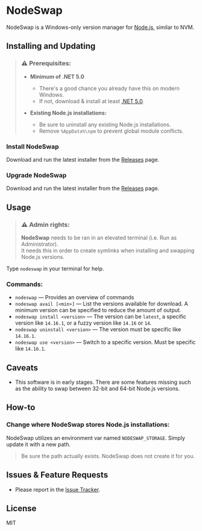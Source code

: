 # NodeSwap

NodeSwap is a Windows-only version manager for [Node.js][1], similar to NVM.

[1]: https://nodejs.org/

## Installing and Updating

> ### ⚠ Prerequisites: 
> - **Minimum of .NET 5.0**
>   - There's a good chance you already have this on modern Windows.
>   - If not, download & install at least [.NET 5.0][2].
> 
> - **Existing Node.js installations:**  
>   - Be sure to uninstall any existing Node.js installations.
>   - Remove `%AppData%\npm` to prevent global module conflicts.

### Install NodeSwap
Download and run the latest installer from the [Releases][3] page.

### Upgrade NodeSwap
Download and run the latest installer from the [Releases][3] page.

[2]: https://dotnet.microsoft.com/download
[3]: https://github.com/FoxAndFly/NodeSwap/releases


## Usage

> ### ⚠ Admin rights: 
> **NodeSwap** needs to be ran in an elevated terminal (i.e. Run as Administrator).  
> It needs this in order to create symlinks when installing and swapping Node.js versions. 

Type `nodeswap` in your terminal for help.


### Commands:

- `nodeswap` — Provides an overview of commands
- `nodeswap avail [<min>]` — List the versions available for download. A minimum
                             version can be specified to reduce the amount of output.
- `nodeswap install <version>` — The version can be `latest`, a specific version
                                 like `14.16.1`, or a fuzzy version like `14.16` or `14`.
- `nodeswap uninstall <version>` — The version must be specific like `14.16.1`.
- `nodeswap use <version>` — Switch to a specific version. Must be specific like `14.16.1`.


## Caveats

- This software is in early stages. There are some features missing such as
  the ability to swap between 32-bit and 64-bit Node.js versions.

  
## How-to

### Change where NodeSwap stores Node.js installations:
NodeSwap utilizes an environment var named `NODESWAP_STORAGE`. Simply update it
with a new path. 

> Be sure the path actually exists. NodeSwap does not create it for you.


## Issues & Feature Requests

- Please report in the [Issue Tracker](https://github.com/FoxAndFly/NodeSwap/issues).


## License

MIT
